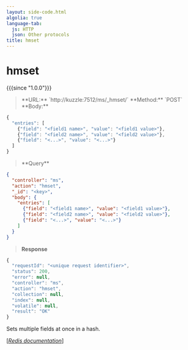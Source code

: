 ```yaml
---
layout: side-code.html
algolia: true
language-tab:
  js: HTTP
  json: Other protocols
title: hmset
---
```


# hmset

{{{since "1.0.0"}}}



<blockquote class="js">
<p>
**URL:** `http://kuzzle:7512/ms/_hmset/<key>`  
**Method:** `POST`  
**Body:**
</p>
</blockquote>


```js
{
  "entries": [
    {"field": "<field1 name>", "value": "<field1 value>"},
    {"field": "<field2 name>", "value": "<field2 value>"},
    {"field": "<...>", "value": "<...>"}
  ]
}
```



<blockquote class="json">
<p>
**Query**
</p>
</blockquote>


```json
{
  "controller": "ms",
  "action": "hmset",
  "_id": "<key>",
  "body": {
    "entries": [
      {"field": "<field1 name>", "value": "<field1 value>"},
      {"field": "<field2 name>", "value": "<field2 value>"},
      {"field": "<...>", "value": "<...>"}
    ]
  }
}
```

>**Response**

```javascript
{
  "requestId": "<unique request identifier>",
  "status": 200,
  "error": null,
  "controller": "ms",
  "action": "hmset",
  "collection": null,
  "index": null,
  "volatile": null,
  "result": "OK"
}
```

Sets multiple fields at once in a hash.

[[_Redis documentation_]](https://redis.io/commands/hmset)
